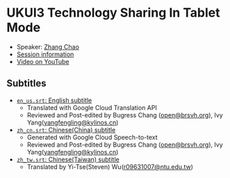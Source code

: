 # UKUI3 Technology Sharing In Tablet Mode

- Speaker: [Zhang Chao](mailto:zhangchao@kylinos.cn)
- [Session information](https://2021.ubucon.asia/sessions/ukui3_technology_sharing_in_tablet_mode)
- [Video on YouTube](https://www.youtube.com/watch?v=eTzFqrFK29A)

## Subtitles

- [`en_us.srt`: English subtitle](en_us.srt)
    - Translated with Google Cloud Translation API
    - Reviewed and Post-edited by Bugress Chang (open@brsvh.org), Ivy Yang(yangfengling@kylinos.cn)
- [`zh_cn.srt`: Chinese(China) subtitle](zh_cn.srt)
    - Generated with Google Cloud Speech-to-text
    - Reviewed and Post-edited by Bugress Chang (open@brsvh.org), Ivy Yang(yangfengling@kylinos.cn)
- [`zh_tw.srt`: Chinese(Taiwan) subtitle](zh_tw.srt)
    - Translated by Yi-Tse(Steven) Wu(r09631007@ntu.edu.tw)